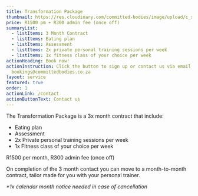 ```yaml
---
title: Transformation Package
thumbnail: https://res.cloudinary.com/committed-bodies/image/upload/c_scale,f_auto,q_auto,w_600/v1642662980/services/membership-Take-Back-Your-Life-Benoni.png
price: R1500 pm + R300 admin fee (once off)
summaryList:
  - listItems: 3 Month Contract
  - listItems: Eating plan
  - listItems: Assessment
  - listItems: 2x private personal training sessions per week
  - listItems: 1x fitness class of your choice per week
actionHeading: Book now!
actionInstruction: Click the button to sign up or contact us via email at
  bookings@committedbodies.co.za
layout: service
featured: true
order: 1
actionLink: /contact
actionButtonText: Contact us
---
```

The Transformation Package is a 3x month contract that include:

* E﻿ating plan
* Assessment
* 2﻿x Private personal training sessions per week
* 1﻿x Fitness class of your choice per week

R1500 per month, R300 admin fee (once off)

On completion of the 3 month contact you can move to a month-to-month contract, tailor made for you with your personal trainer.

*\*﻿1x calendar month notice needed in case of cancellation*